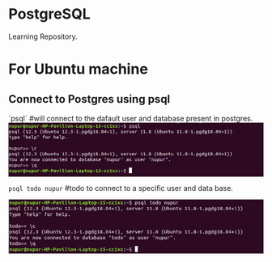 # PostgreSQL
Learning Repository.
<h1>For Ubuntu machine</h1>
<h2> Connect to Postgres using psql </h2>
`psql` #will connect to the dafault user and database present in postgres.
</br>
<div>
	<img src='images/psql.png' align="middle">
</div>

`psql todo nupur` #todo <dbname> <username> to connect to a specific user and data base.
	
<div>
	<img src='images/psql1.png' align="middle">
</div>
